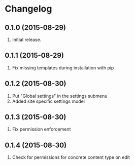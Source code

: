 Changelog
=========

0.1.0 (2015-08-29)
------------------

1. Initial release.

0.1.1 (2015-08-29)
------------------

1. Fix missing templates during installation with pip

0.1.2 (2015-08-30)
------------------

1. Put "Global settings" in the settings submenu
2. Added site specific settings model

0.1.3 (2015-08-30)
------------------

1. Fix permission enforcement

0.1.4 (2015-08-30)
------------------

1. Check for permissions for concrete content type on edit

